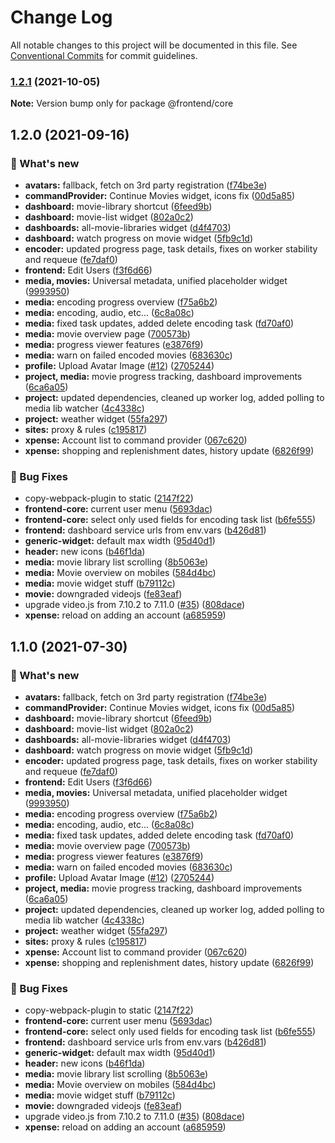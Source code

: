 # Change Log

All notable changes to this project will be documented in this file.
See [Conventional Commits](https://conventionalcommits.org) for commit guidelines.

### [1.2.1](https://github.com/furystack/multiverse/compare/@frontend/core@1.2.0...@frontend/core@1.2.1) (2021-10-05)

**Note:** Version bump only for package @frontend/core






## 1.2.0 (2021-09-16)


### 🚀 What's new

* **avatars:** fallback, fetch on 3rd party registration ([f74be3e](https://github.com/furystack/multiverse/commit/f74be3e57e2dbefef7abd5cb1383d5336a73e652))
* **commandProvider:** Continue Movies widget, icons fix ([00d5a85](https://github.com/furystack/multiverse/commit/00d5a85fb0d8fbd1b98626537c56b0de3baff2cb))
* **dashboard:** movie-library shortcut ([6feed9b](https://github.com/furystack/multiverse/commit/6feed9b8abfb95bed54cc30675d947265b1dafd6))
* **dashboard:** movie-list widget ([802a0c2](https://github.com/furystack/multiverse/commit/802a0c2cd456ff4c68c16b425055c1e507eecc49))
* **dashboards:** all-movie-libraries widget ([d4f4703](https://github.com/furystack/multiverse/commit/d4f47033e135739c6890c622300e0704c215793a))
* **dashboard:** watch progress on movie widget ([5fb9c1d](https://github.com/furystack/multiverse/commit/5fb9c1d311d4c56685cbc1fa7463942222dfc29b))
* **encoder:** updated progress page, task details, fixes on worker stability and requeue ([fe7daf0](https://github.com/furystack/multiverse/commit/fe7daf02be7a0f3d77a54c6673d2f8ea06d04fa6))
* **frontend:** Edit Users ([f3f6d66](https://github.com/furystack/multiverse/commit/f3f6d662a619a53c4915a466e092545b2c4ac360))
* **media, movies:** Universal metadata, unified placeholder widget ([9993950](https://github.com/furystack/multiverse/commit/999395099092d7eac4268023d537b9024f15c713))
* **media:** encoding progress overview ([f75a6b2](https://github.com/furystack/multiverse/commit/f75a6b2f5795104fa87e5cf87c107ae618d46d97))
* **media:** encoding, audio, etc... ([6c8a08c](https://github.com/furystack/multiverse/commit/6c8a08c3784ab2d4f8a001c38246933f75cca57b))
* **media:** fixed task updates, added delete encoding task ([fd70af0](https://github.com/furystack/multiverse/commit/fd70af04b0f4e5454fb8915c6c8eabe4248a77ff))
* **media:** movie overview page ([700573b](https://github.com/furystack/multiverse/commit/700573bd363f2c187fd46ef23aae256cafd2ea72))
* **media:** progress viewer features ([e3876f9](https://github.com/furystack/multiverse/commit/e3876f925dd4ad28ddeb6f2cf728294e128b1100))
* **media:** warn on failed encoded movies ([683630c](https://github.com/furystack/multiverse/commit/683630c9a4fdf3f0e8bfe5addd63d913eaf8d908))
* **profile:** Upload Avatar Image ([#12](https://github.com/furystack/multiverse/issues/12)) ([2705244](https://github.com/furystack/multiverse/commit/2705244f3670f46f2529adc61156c8593e14fd6a))
* **project, media:** movie progress tracking, dashboard improvements ([6ca6a05](https://github.com/furystack/multiverse/commit/6ca6a053ff85d653dc7219d1ec0ca08a95a06769))
* **project:** updated dependencies, cleaned up worker log, added polling to media lib watcher ([4c4338c](https://github.com/furystack/multiverse/commit/4c4338c6792e5ccf4f0f7a4602df4009a1a46184))
* **project:** weather widget ([55fa297](https://github.com/furystack/multiverse/commit/55fa2976eded93ced4980f17b349ad062586cb2a))
* **sites:** proxy & rules ([c195817](https://github.com/furystack/multiverse/commit/c19581720f8c411466d9eed564d082fd99516047))
* **xpense:** Account list to command provider ([067c620](https://github.com/furystack/multiverse/commit/067c6200c5dfe7065f8f9cdf081fa2231e3503d1))
* **xpense:** shopping and replenishment dates, history update ([6826f99](https://github.com/furystack/multiverse/commit/6826f992a0b2ff166edf1ac845904d6728770edf))


### 🐛 Bug Fixes

* copy-webpack-plugin to static ([2147f22](https://github.com/furystack/multiverse/commit/2147f22512fa64c2aeb3cf96c334ca926e6582ea))
* **frontend-core:** current user menu ([5693dac](https://github.com/furystack/multiverse/commit/5693dac1ffe1366225b195c919f9279e0c9d46c0))
* **frontend-core:** select only used fields for encoding task list ([b6fe555](https://github.com/furystack/multiverse/commit/b6fe55573d1d6596d15e5a018dd99dca8620761f))
* **frontend:** dashboard service urls from env.vars ([b426d81](https://github.com/furystack/multiverse/commit/b426d81fd09b101e7125a5af5df4e52fe99b176d))
* **generic-widget:** default max width ([95d40d1](https://github.com/furystack/multiverse/commit/95d40d19cec90674edd3f415c6a0a18355a50c6c))
* **header:** new icons ([b46f1da](https://github.com/furystack/multiverse/commit/b46f1da930a0d67d0638cf83890c06d4e7c1c7a0))
* **media:** movie library list scrolling ([8b5063e](https://github.com/furystack/multiverse/commit/8b5063e653e2bc6f5f5117e6f1e476bb18fb977c))
* **media:** Movie overview on mobiles ([584d4bc](https://github.com/furystack/multiverse/commit/584d4bc5a726cb3e14a9569563bdce14295b9ed4))
* **media:** movie widget stuff ([b79112c](https://github.com/furystack/multiverse/commit/b79112c6eed3c392b78816e42a3e4e9027c0b509))
* **movie:** downgraded videojs ([fe83eaf](https://github.com/furystack/multiverse/commit/fe83eaf5bb8df2f5f1ef50c1bb710653a9e52361))
* upgrade video.js from 7.10.2 to 7.11.0 ([#35](https://github.com/furystack/multiverse/issues/35)) ([808dace](https://github.com/furystack/multiverse/commit/808dacee0eeb6873b4d5c6cfa87f705d0bdd3b05))
* **xpense:** reload on adding an account ([a685959](https://github.com/furystack/multiverse/commit/a68595942d08659e469f5ed6198ca597bb42cd9a))




## 1.1.0 (2021-07-30)


### 🚀 What's new

* **avatars:** fallback, fetch on 3rd party registration ([f74be3e](https://github.com/furystack/multiverse/commit/f74be3e57e2dbefef7abd5cb1383d5336a73e652))
* **commandProvider:** Continue Movies widget, icons fix ([00d5a85](https://github.com/furystack/multiverse/commit/00d5a85fb0d8fbd1b98626537c56b0de3baff2cb))
* **dashboard:** movie-library shortcut ([6feed9b](https://github.com/furystack/multiverse/commit/6feed9b8abfb95bed54cc30675d947265b1dafd6))
* **dashboard:** movie-list widget ([802a0c2](https://github.com/furystack/multiverse/commit/802a0c2cd456ff4c68c16b425055c1e507eecc49))
* **dashboards:** all-movie-libraries widget ([d4f4703](https://github.com/furystack/multiverse/commit/d4f47033e135739c6890c622300e0704c215793a))
* **dashboard:** watch progress on movie widget ([5fb9c1d](https://github.com/furystack/multiverse/commit/5fb9c1d311d4c56685cbc1fa7463942222dfc29b))
* **encoder:** updated progress page, task details, fixes on worker stability and requeue ([fe7daf0](https://github.com/furystack/multiverse/commit/fe7daf02be7a0f3d77a54c6673d2f8ea06d04fa6))
* **frontend:** Edit Users ([f3f6d66](https://github.com/furystack/multiverse/commit/f3f6d662a619a53c4915a466e092545b2c4ac360))
* **media, movies:** Universal metadata, unified placeholder widget ([9993950](https://github.com/furystack/multiverse/commit/999395099092d7eac4268023d537b9024f15c713))
* **media:** encoding progress overview ([f75a6b2](https://github.com/furystack/multiverse/commit/f75a6b2f5795104fa87e5cf87c107ae618d46d97))
* **media:** encoding, audio, etc... ([6c8a08c](https://github.com/furystack/multiverse/commit/6c8a08c3784ab2d4f8a001c38246933f75cca57b))
* **media:** fixed task updates, added delete encoding task ([fd70af0](https://github.com/furystack/multiverse/commit/fd70af04b0f4e5454fb8915c6c8eabe4248a77ff))
* **media:** movie overview page ([700573b](https://github.com/furystack/multiverse/commit/700573bd363f2c187fd46ef23aae256cafd2ea72))
* **media:** progress viewer features ([e3876f9](https://github.com/furystack/multiverse/commit/e3876f925dd4ad28ddeb6f2cf728294e128b1100))
* **media:** warn on failed encoded movies ([683630c](https://github.com/furystack/multiverse/commit/683630c9a4fdf3f0e8bfe5addd63d913eaf8d908))
* **profile:** Upload Avatar Image ([#12](https://github.com/furystack/multiverse/issues/12)) ([2705244](https://github.com/furystack/multiverse/commit/2705244f3670f46f2529adc61156c8593e14fd6a))
* **project, media:** movie progress tracking, dashboard improvements ([6ca6a05](https://github.com/furystack/multiverse/commit/6ca6a053ff85d653dc7219d1ec0ca08a95a06769))
* **project:** updated dependencies, cleaned up worker log, added polling to media lib watcher ([4c4338c](https://github.com/furystack/multiverse/commit/4c4338c6792e5ccf4f0f7a4602df4009a1a46184))
* **project:** weather widget ([55fa297](https://github.com/furystack/multiverse/commit/55fa2976eded93ced4980f17b349ad062586cb2a))
* **sites:** proxy & rules ([c195817](https://github.com/furystack/multiverse/commit/c19581720f8c411466d9eed564d082fd99516047))
* **xpense:** Account list to command provider ([067c620](https://github.com/furystack/multiverse/commit/067c6200c5dfe7065f8f9cdf081fa2231e3503d1))
* **xpense:** shopping and replenishment dates, history update ([6826f99](https://github.com/furystack/multiverse/commit/6826f992a0b2ff166edf1ac845904d6728770edf))


### 🐛 Bug Fixes

* copy-webpack-plugin to static ([2147f22](https://github.com/furystack/multiverse/commit/2147f22512fa64c2aeb3cf96c334ca926e6582ea))
* **frontend-core:** current user menu ([5693dac](https://github.com/furystack/multiverse/commit/5693dac1ffe1366225b195c919f9279e0c9d46c0))
* **frontend-core:** select only used fields for encoding task list ([b6fe555](https://github.com/furystack/multiverse/commit/b6fe55573d1d6596d15e5a018dd99dca8620761f))
* **frontend:** dashboard service urls from env.vars ([b426d81](https://github.com/furystack/multiverse/commit/b426d81fd09b101e7125a5af5df4e52fe99b176d))
* **generic-widget:** default max width ([95d40d1](https://github.com/furystack/multiverse/commit/95d40d19cec90674edd3f415c6a0a18355a50c6c))
* **header:** new icons ([b46f1da](https://github.com/furystack/multiverse/commit/b46f1da930a0d67d0638cf83890c06d4e7c1c7a0))
* **media:** movie library list scrolling ([8b5063e](https://github.com/furystack/multiverse/commit/8b5063e653e2bc6f5f5117e6f1e476bb18fb977c))
* **media:** Movie overview on mobiles ([584d4bc](https://github.com/furystack/multiverse/commit/584d4bc5a726cb3e14a9569563bdce14295b9ed4))
* **media:** movie widget stuff ([b79112c](https://github.com/furystack/multiverse/commit/b79112c6eed3c392b78816e42a3e4e9027c0b509))
* **movie:** downgraded videojs ([fe83eaf](https://github.com/furystack/multiverse/commit/fe83eaf5bb8df2f5f1ef50c1bb710653a9e52361))
* upgrade video.js from 7.10.2 to 7.11.0 ([#35](https://github.com/furystack/multiverse/issues/35)) ([808dace](https://github.com/furystack/multiverse/commit/808dacee0eeb6873b4d5c6cfa87f705d0bdd3b05))
* **xpense:** reload on adding an account ([a685959](https://github.com/furystack/multiverse/commit/a68595942d08659e469f5ed6198ca597bb42cd9a))
